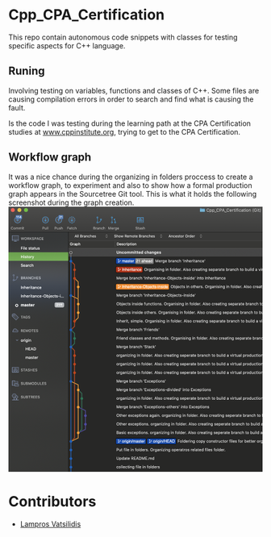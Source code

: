 # Cpp_CPA_Certification
This repo contain autonomous code snippets with classes for testing specific aspects for C++ language.

## Runing
Involving testing on variables, functions and classes of C++.
Some files are causing compilation errors in order to search and find what is causing the fault.

Is the code I was testing during the learning path at the CPA Certification studies at www.cppinstitute.org, trying to get to the CPA Certification.


## Workflow graph
It was a nice chance during the organizing in folders proccess to create a workflow graph, to experiment and also to show how a formal production graph appears in the Sourcetree Git tool.
This is what it holds the following screenshot during the graph creation.
<img src="graph.png"/>


# Contributors
* [Lampros Vatsilidis](https://www.linkedin.com/in/lamprosvatsilidis/)
